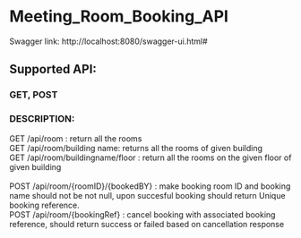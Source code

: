 # Meeting_Room_Booking_API
Swagger link: http://localhost:8080/swagger-ui.html#

## Supported API:
### GET, POST

### DESCRIPTION: <br />
GET /api/room : return all the rooms <br />
GET /api/room/building name: returns all the rooms of given building <br />
GET /api/room/buildingname/floor : return all the rooms on the given floor of given building<br />
<br />
POST /api/room/{roomID}/{bookedBY} : make booking room ID and booking name should not be not null, upon succesful booking should return Unique booking reference.<br />
POST /api/room/{bookingRef} : cancel booking with associated booking reference, should return success or failed based on cancellation response<br />
